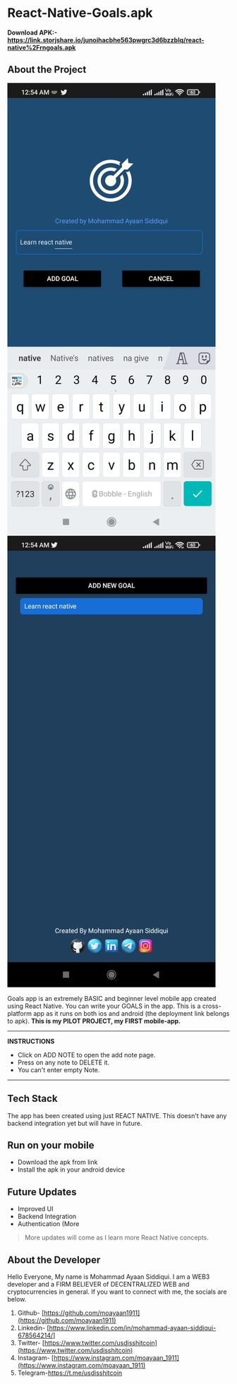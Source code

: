 # React-Native-Goals.apk

**Download APK:- https://link.storjshare.io/junoihacbhe563pwgrc3d6bzzblq/react-native%2Frngoals.apk**

## About the Project

![img1](./assets/logo/img1.jpeg) ![img3](./assets/logo/img3.jpeg)

Goals app is an extremely BASIC and beginner level mobile app created using React Native. You can write your GOALS in the app. This is a cross-platform app as it runs on both ios and android (the deployment link belongs to apk).
**This is my PILOT PROJECT, my FIRST mobile-app.**

---

**INSTRUCTIONS**

- Click on ADD NOTE to open the add note page.
- Press on any note to DELETE it.
- You can't enter empty Note.

---

## Tech Stack

The app has been created using just REACT NATIVE. This doesn't have any backend integration yet but will have in future.

## Run on your mobile

- Download the apk from link
- Install the apk in your android device

## Future Updates

- Improved UI
- Backend Integration
- Authentication
  (More

> More updates will come as I learn more React Native concepts.

## About the Developer

Hello Everyone, My name is Mohammad Ayaan Siddiqui. I am a WEB3 developer and a FIRM BELIEVER of DECENTRALIZED WEB and cryptocurrencies in general. If you want to connect with me, the socials are below.

1.  Github- [https://github.com/moayaan1911](https://github.com/moayaan1911)
2.  Linkedin- [https://www.linkedin.com/in/mohammad-ayaan-siddiqui-678564214/]
3.  Twitter- [https://www.twitter.com/usdisshitcoin](https://www.twitter.com/usdisshitcoin)
4.  Instagram- [https://www.instagram.com/moayaan_1911](https://www.instagram.com/moayaan_1911)
5.  Telegram-https://t.me/usdisshitcoin
